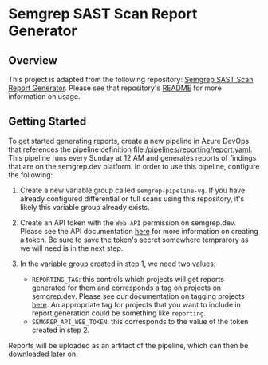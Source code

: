 # Semgrep SAST Scan Report Generator

## Overview

This project is adapted from the following repository: [Semgrep SAST Scan Report Generator](https://github.com/r2c-CSE/semgrep_findings_to_csv_html_pdf_all_repos_filter_tag). Please see that repository's [README](https://github.com/r2c-CSE/semgrep_findings_to_csv_html_pdf_all_repos_filter_tag/blob/main/README.md) for more information on usage.

## Getting Started

To get started generating reports, create a new pipeline in Azure DevOps that references the pipeline definition file [/pipelines/reporting/report.yaml](/pipelines/reporting/report.yaml). This pipeline runs every Sunday at 12 AM and generates reports of findings that are on the semgrep.dev platform. In order to use this pipeline, configure the following:

1. Create a new variable group called `semgrep-pipeline-vg`. If you have already configured differential or full scans using this repository, it's likely this variable group already exists.

2. Create an API token with the `Web API` permission on semgrep.dev. Please see the API documentation [here](https://semgrep.dev/api/v1/docs/#section/Authentication) for more information on creating a token. Be sure to save the token's secret somewhere temprarory as we will need is in the next step.

3. In the variable group created in step 1, we need two values: 
    * `REPORTING_TAG`: this controls which projects will get reports generated for them and corresponds a tag on projects on semgrep.dev. Please see our documentation on tagging projects [here](https://semgrep.dev/docs/semgrep-appsec-platform/tags). An appropriate tag for projects that you want to include in report generation could be something like `reporting`.
    * `SEMGREP_API_WEB_TOKEN`: this corresponds to the value of the token created in step 2.

Reports will be uploaded as an artifact of the pipeline, which can then be downloaded later on.